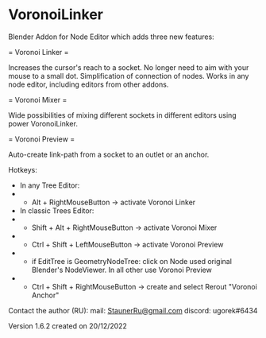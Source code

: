 # VoronoiLinker
Blender Addon for Node Editor which adds three new features:

= Voronoi Linker =

Increases the cursor's reach to a socket.
No longer need to aim with your mouse to a small dot.
Simplification of connection of nodes.
Works in any node editor, including editors from other addons.

= Voronoi Mixer =

Wide possibilities of mixing different sockets in different editors using power VoronoiLinker.

= Voronoi Preview =

Auto-create link-path from a socket to an outlet or an anchor.

Hotkeys:
 + In any Tree Editor:
 +  + Alt + RightMouseButton  -> activate Voronoi Linker
 + In classic Trees Editor:
 +  + Shift + Alt + RightMouseButton -> activate Voronoi Mixer
 +  + Ctrl + Shift + LeftMouseButton -> activate Voronoi Preview
 +  + if EditTree is GeometryNodeTree: click on Node used original Blender's NodeViewer. In all other use Voronoi Preview
 +  + Ctrl + Shift + RightMouseButton -> create and select Rerout "Voronoi Anchor"

Contact the author (RU):
mail: StaunerRu@gmail.com
discord: ugorek#6434

Version 1.6.2 created on 20/12/2022
